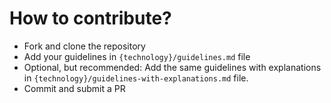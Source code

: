 # How to contribute?
* Fork and clone the repository
* Add your guidelines in `{technology}/guidelines.md` file
* Optional, but recommended: Add the same guidelines with explanations in `{technology}/guidelines-with-explanations.md` file.
* Commit and submit a PR
